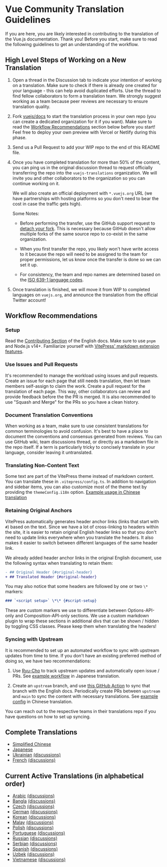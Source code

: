 # Vue Community Translation Guidelines

If you are here, you are likely interested in contributing to the translation of the Vue.js documentation. Thank you! Before you start, make sure to read the following guidelines to get an understanding of the workflow.

## High Level Steps of Working on a New Translation

1. Open a thread in the Discussion tab to indicate your intention of working on a translation. Make sure to check if there is already one created for your language - this can help avoid duplicated efforts. Use the thread to find fellow collaborators to form a translation team. We strongly suggest working as a team because peer reviews are necessary to ensure translation quality.

2. Fork [vuejs/docs](https://github.com/vuejs/docs) to start the translation process in your own repo (you can create a dedicated organization for it if you want). Make sure to read the [Workflow Recommendations](#workflow-recommendations) section below before you start! Feel free to deploy your own preview with Vercel or Netlify during this phase.

3. Send us a Pull Request to add your WIP repo to the end of this README file.

4. Once you have completed translation for more than 50% of the content, you can ping us in the original discussion thread to request officially transferring the repo into the `vuejs-translations` organization. We will invite you and other collaborators to the organization so you can continue working on it.

   We will also create an official deployment with `*.vuejs.org` URL (we have partnerships with hosting platforms so you don't need to bear the cost in case the traffic gets high).

   Some Notes:

   - Before performing the transfer, use the GitHub support request to [detach your fork](https://support.github.com/request/fork). This is necessary because GitHub doesn't allow multiple forks of the same source repo to co-exist in the same organization.

   - When you first transfer the repo, you likely won't have write access to it because the repo will need to be assigned to the team for proper permissions, let us know once the transfer is done so we can set it up.

   - For consistency, the team and repo names are determined based on the [ISO 639-1 language codes](https://en.wikipedia.org/wiki/List_of_ISO_639-1_codes).

5. Once translation is finished, we will move it from WIP to completed languages on `vuejs.org`, and announce the translation from the official Twitter account!

## Workflow Recommendations

### Setup

Read the [Contributing Section](https://github.com/vuejs/docs#contributing) of the English docs. Make sure to use `pnpm` and Node.js v14+. Familiarize yourself with [VitePress' markdown extension features](https://vitepress.vuejs.org/guide/markdown.html).

### Use Issues and Pull Requests

It's recommended to manage the workload using issues and pull requests. Create an issue for each page that still needs translation, then let team members self-assign to claim the work. Create a pull request for the translation of each page. This way, other collaborators can review and provide feedback before the the PR is merged. It is also recommended to use "Squash and Merge" for the PRs so you have a clean history.

### Document Translation Conventions

When working as a team, make sure to use consistent translations for common terminologies to avoid confusion. It's best to have a place to document the conventions and consensus generated from reviews. You can use GitHub wiki, team discussions thread, or directly as a markdown file in the repo itself. If a term is particularly tricky to concisely translate in your language, consider leaving it untranslated.

### Translating Non-Content Text

Some text are part of the VitePress theme instead of markdown content. You can translate these in `.vitepress/config.ts`. In addition to navigation and sidebar items, you can also customize most of the theme text by providing the `themeConfig.i18n` option. [Example usage in Chinese translation](https://github.com/vuejs-translations/docs-zh-cn/blob/main/.vitepress/config.ts#L554-L588)

### Retaining Original Anchors

VitePress automatically generates header anchor links (links that start with `#`) based on the text. Since we have a lot of cross-linking to headers within the site, it is easier to retain original English header links so that you don't need to update links everywhere when you translate the headers. It also makes it easier to switch between different languages of the same header link.

We already added header anchor links in the original English document, use the following syntax when translating to retain them:

```diff
- ## Original Header {#original-header}
+ ## Translated Header {#original-header}
```

You may also notice that some headers are followed by one or two `\*` markers:

```md
### `<script setup>` \*\* {#script-setup}
```

These are custom markers we use to differentiate between Options-API-only and Composition-API-only sections. We use a custom markdown plugin to wrap these sections in additional divs that can be shown / hidden by toggling CSS classes. Please keep them when translating the headers!

### Syncing with Upstream

It is recommended to set up an automated workflow to sync with upstream updates from time to time. If you don't have an existing preferred method of doing so, we have two recommendations:

1. Use [Ryu-Cho](https://github.com/vuejs-translations/ryu-cho) to track upstream updates and automatically open issue / PRs. See [example workflow](https://github.com/vuejs-translations/docs-ja/blob/main/.github/workflows/ryu-cho.yaml) in Japanese translation.

2. Create an `upstream` branch, and use [this GitHub Action](https://github.com/TobKed/github-forks-sync-action) to sync that branch with the English docs. Periodically create PRs between `upstream` and `main` to sync the content with necessary translations. See [example config](https://github.com/vuejs-translations/docs-zh-cn/blob/main/.github/workflows/autosync.yml) in Chinese translation.

You can reach out to the respective teams in their translations repo if you have questions on how to set up syncing.

## Complete Translations

- [Simplified Chinese](https://github.com/vuejs-translations/docs-zh-cn)
- [Japanese](https://github.com/vuejs-translations/docs-ja)
- [Ukrainian](https://github.com/vuejs-translations/docs-uk) [(discussions)](https://github.com/vuejs-translations/guidelines/discussions/25)
- [French](https://github.com/vuejs-translations/docs-fr) [(discussions)](https://github.com/vuejs-translations/guidelines/discussions/2)

## Current Active Translations (in alphabetical order)

- [Arabic](https://github.com/Abdelaziz18003/vuejs-docs-ar) [(discussions)](https://github.com/vuejs-translations/guidelines/discussions/60)
- [Bangla](https://github.com/mahmudunnabikajal/docs-bn) [(discussions)](https://github.com/vuejs-translations/guidelines/discussions/66)
- [Czech](https://github.com/AloisSeckar/vuejs-docs-cs) [(discussions)](https://github.com/vuejs-translations/guidelines/discussions/64)
- [German](https://github.com/roma-marshall/docs-de) [(discussions)](https://github.com/vuejs-translations/guidelines/discussions/49)
- [Korean](https://github.com/vuejs-kr/docs) [(discussions)](https://github.com/vuejs-translations/guidelines/discussions/57)
- [Malay](https://github.com/mujahidfa/docs-ms) [(discussions)](https://github.com/vuejs-translations/guidelines/discussions/53)
- [Polish](https://github.com/WojciechSkirlo/docs) [(discussions)](https://github.com/vuejs-translations/guidelines/discussions/31)
- [Portuguese](https://github.com/nazarepiedady/vue3-docs-pt) [(discussions)](https://github.com/vuejs-translations/guidelines/discussions/26)
- [Russian](https://github.com/translation-gang/docs-ru) [(discussions)](https://github.com/vuejs-translations/guidelines/discussions/12)
- [Serbian](https://github.com/vuejs-rs/docs) [(discussions)](https://github.com/vuejs-translations/guidelines/discussions/27)
- [Spanish](https://github.com/drfcozapata/docs/) [(discussions)](https://github.com/vuejs-translations/guidelines/discussions/3)
- [Uzbek](https://github.com/Zikoi5/docs-uz) [(discussions)](https://github.com/vuejs-translations/guidelines/discussions/32)
- [Vietnamese](https://github.com/vuejs-vn/docs) [(discussions)](https://github.com/vuejs-translations/guidelines/discussions/13)
